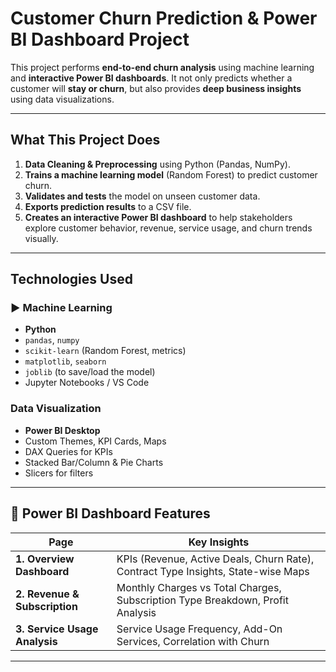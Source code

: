 # Customer Churn Prediction & Power BI Dashboard Project

This project performs **end-to-end churn analysis** using machine learning and **interactive Power BI dashboards**. It not only predicts whether a customer will **stay or churn**, but also provides **deep business insights** using data visualizations.

---

## What This Project Does

1.  **Data Cleaning & Preprocessing** using Python (Pandas, NumPy).
2.  **Trains a machine learning model** (Random Forest) to predict customer churn.
3.  **Validates and tests** the model on unseen customer data.
4.  **Exports prediction results** to a CSV file.
5.  **Creates an interactive Power BI dashboard** to help stakeholders explore customer behavior, revenue, service usage, and churn trends visually.

---

## Technologies Used

### ▶ Machine Learning
- **Python**
- `pandas`, `numpy`
- `scikit-learn` (Random Forest, metrics)
- `matplotlib`, `seaborn`
- `joblib` (to save/load the model)
- Jupyter Notebooks / VS Code

###  Data Visualization
- **Power BI Desktop**
- Custom Themes, KPI Cards, Maps
- DAX Queries for KPIs
- Stacked Bar/Column & Pie Charts
- Slicers for filters

---

## 📌 Power BI Dashboard Features

| Page | Key Insights |
|------|---------------|
| **1. Overview Dashboard** | KPIs (Revenue, Active Deals, Churn Rate), Contract Type Insights, State-wise Maps |
| **2. Revenue & Subscription** | Monthly Charges vs Total Charges, Subscription Type Breakdown, Profit Analysis |
| **3. Service Usage Analysis** | Service Usage Frequency, Add-On Services, Correlation with Churn |

---

